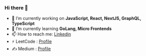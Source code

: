 ### Hi there 👋

<!--
**iramkrish/iramkrish** is a ✨ _special_ ✨ repository because its `README.md` (this file) appears on your GitHub profile.

Here are some ideas to get you started:

- 🔭 I’m currently working on ...
- 🌱 I’m currently learning ...
- 👯 I’m looking to collaborate on ...
- 🤔 I’m looking for help with ...
- 💬 Ask me about ...
- 📫 How to reach me: ...
- 😄 Pronouns: ...
- ⚡ Fun fact: ...
-->
- 🔭 I’m currently working on  **JavaScript, React, NextJS, GraphQL, TypeScript**
- 🌱 I’m currently learning  **GoLang, Micro Frontends**
- 📫 How to reach me: [Linkedin](https://www.linkedin.com/in/ram-krishnan/)
- ⚡  LeetCode : [Profile](https://leetcode.com/u/Ramkrish/)
- ✍️ Medium : [Profile](https://beyondthecode.medium.com)
